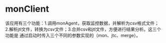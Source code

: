 # monClient
该应用有三个功能：1.调用monAgent，获取监控数据，并解析为csv格式文件；2.解析jtl文件，转换为csv文件；3.合并csv和jtl文件，方便进行结果分析。这三个功能是
通过启动时传入三个不同的参数实现的（mon、jtc、merge）。
